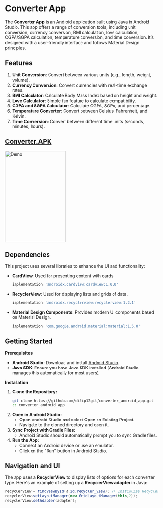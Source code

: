# Converter App 

The **Converter App** is an Android application built using Java in Android Studio. This app offers a range of conversion tools, including unit conversion, currency conversion, BMI calculation, love calculation, CGPA/SGPA calculation, temperature conversion, and time conversion. It’s designed with a user-friendly interface and follows Material Design principles.

## Features

1. **Unit Conversion**: Convert between various units (e.g., length, weight, volume).
2. **Currency Conversion**: Convert currencies with real-time exchange rates.
3. **BMI Calculator**: Calculate Body Mass Index based on height and weight.
4. **Love Calculator**: Simple fun feature to calculate compatibility.
5. **CGPA and SGPA Calculator**: Calculate CGPA, SGPA, and percentage.
6. **Temperature Converter**: Convert between Celsius, Fahrenheit, and Kelvin.
7. **Time Conversion**: Convert between different time units (seconds, minutes, hours).

## [Converter.APK](https://drive.google.com/file/d/1Y2zYvmyMpsuVuXIJ1zCCJ50q9-l5rKSc/view?usp=sharing)

<img src="https://github.com/user-attachments/assets/583d5f4b-ab47-4a12-8b3c-3fdae6c8c219" width="200" height="300" alt="Demo">


## Dependencies

This project uses several libraries to enhance the UI and functionality:

- **CardView**: Used for presenting content with cards.
  ```gradle
  implementation 'androidx.cardview:cardview:1.0.0'
- **RecyclerView**: Used for displaying lists and grids of data.
  ```gradle
  implementation 'androidx.recyclerview:recyclerview:1.2.1'

- **Material Design Components**: Provides modern UI components based on Material Design.
  ```gradle
  implementation 'com.google.android.material:material:1.5.0'
  
## Getting Started
**Prerequisites**
- **Android Studio**: Download and install [Android Studio](https://developer.android.com/).
- **Java SDK**: Ensure you have Java SDK installed (Android Studio manages this automatically for most users).

**Installation**
 1. **Clone the Repository:**
    ```bash
    git clone https://github.com/dilip12git/converter_android_app.git
    cd converter_android_app
 2. **Open in Android Studio:**
    - Open Android Studio and select Open an Existing Project.
    - Navigate to the cloned directory and open it.
 3. **Sync Project with Gradle Files:**
     - Android Studio should automatically prompt you to sync Gradle files.
 4. **Run the App:**
     - Connect an Android device or use an emulator.
     - Click on the "Run" button in Android Studio.

## Navigation and UI
The app uses a **RecyclerView** to display lists of options for each converter type. Here's an example of setting up a **RecyclerView adapter** in Java:
```java
recyclerView = findViewById(R.id.recycler_view); // Initialize RecyclerView
recyclerView.setLayoutManager(new GridLayoutManager(this,2));
recyclerView.setAdapter(adapter);

